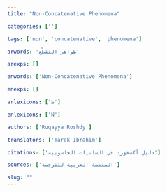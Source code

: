 ```yaml
---
title: "Non-Concatenative Phenomena"

categories: ['']

tags: ['non', 'concatenative', 'phenomena']

arwords: 'ظواهر التقطّع'

arexps: []

enwords: ['Non-Concatenative Phenomena']

enexps: []

arlexicons: ['ظ']

enlexicons: ['N']

authors: ['Ruqayya Roshdy']

translators: ['Tarek Ibrahim']

citations: ['دليل أكسفورد في السانيات الحاسوبية']

sources: ['المنظمة العربية للترجمة']

slug: ""
---
```

